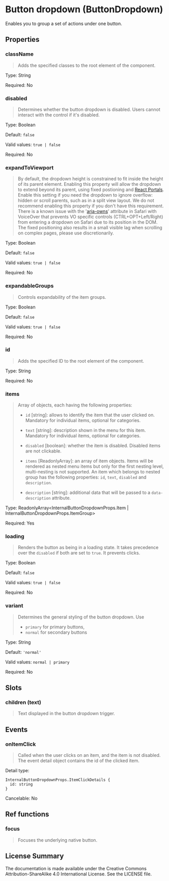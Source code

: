 # Button dropdown (ButtonDropdown)

Enables you to group a set of actions under one button.



## Properties



### className

> Adds the specified classes to the root element of the component.

Type: String

Required: No


### disabled

> Determines whether the button dropdown is disabled. Users cannot interact with the control if it's disabled.

Type: Boolean

Default: `false`

Valid values: `true | false`

Required: No


### expandToViewport

> By default, the dropdown height is constrained to fit inside the height of its parent element.
> Enabling this property will allow the dropdown to extend beyond its parent, using fixed postioning and
> [React Portals](https://reactjs.org/docs/portals.html). Enable this setting if you need the dropdown
> to ignore overflow: hidden or scroll parents, such as in a split view layout.
> We do not recommend enabling this property if you don't have this requirement. There is a known issue with
> the '[aria-owns](https://a11ysupport.io/tech/aria/aria-owns_attribute)' attribute in Safari with VoiceOver that
> prevents VO specific controls (CTRL+OPT+Left/Right) from entering a dropdown on Safari due to its position in the DOM.
> The fixed positioning also results in a small visible lag when scrolling on complex pages, please use discretionarily.

Type: Boolean

Default: `false`

Valid values: `true | false`

Required: No


### expandableGroups

> Controls expandability of the item groups.

Type: Boolean

Default: `false`

Valid values: `true | false`

Required: No


### id

> Adds the specified ID to the root element of the component.

Type: String

Required: No


### items

> Array of objects, each having the following properties:
> * `id` [string]: allows to identify the item that the user clicked on. Mandatory for individual items, optional for categories.
> 
> * `text` [string]: description shown in the menu for this item. Mandatory for individual items, optional for categories.
> 
> * `disabled` [boolean]: whether the item is disabled. Disabled items are not clickable.
> 
> * `items` [ReadonlyArray<Item>]: an array of item objects. Items will be rendered as nested menu items but only for the first nesting level, multi-nesting is not supported.
> An item which belongs to nested group has the following properties: `id`, `text`, `disabled` and `description`.
> 
> * `description` [string]: additional data that will be passed to a `data-description` attribute.
> 

Type: ReadonlyArray<InternalButtonDropdownProps.Item | InternalButtonDropdownProps.ItemGroup>

Required: Yes


### loading

> Renders the button as being in a loading state. It takes precedence over the `disabled` if both are set to `true`.
> It prevents clicks.

Type: Boolean

Default: `false`

Valid values: `true | false`

Required: No


### variant

> Determines the general styling of the button dropdown. Use
> * `primary` for primary buttons,
> * `normal` for secondary buttons

Type: String

Default: `'normal'`

Valid values: `normal | primary`

Required: No





## Slots



### children (text)

> Text displayed in the button dropdown trigger.







## Events



### onItemClick

> Called when the user clicks on an item, and the item is not disabled.  The event detail object contains the id of the clicked item.

Detail type: 
```
InternalButtonDropdownProps.ItemClickDetails {
  id: string
}
```

Cancelable: No






## Ref functions



### focus

> Focuses the underlying native button.




## License Summary

The documentation is made available under the Creative Commons Attribution-ShareAlike 4.0 International License. See the LICENSE file.
